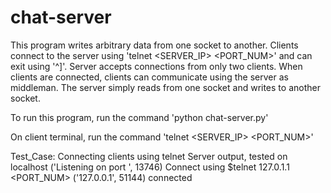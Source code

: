 # chat-server

This program writes arbitrary data from one socket to another. Clients connect to the server using 'telnet <SERVER_IP> <PORT_NUM>' and can exit using '^]'. Server accepts connections from only two clients. When clients are connected, clients can communicate using the server as middleman.
The server simply reads from one socket and writes to another socket.

To run this program, run the command 'python chat-server.py'

On client terminal, run the command 'telnet <SERVER_IP> <PORT_NUM>'

Test_Case: Connecting clients using telnet
Server output, tested on localhost
    ('Listening on port ', 13746)
    Connect using $telnet 127.0.1.1 <PORT_NUM>
    ('127.0.0.1', 51144) connected
